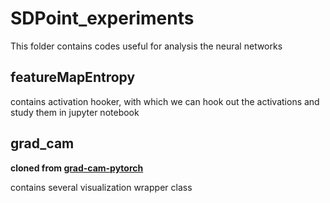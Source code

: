 # SDPoint_experiments

This folder contains codes useful for analysis the neural networks

## featureMapEntropy

contains activation hooker, with which we can hook out the activations and study them in jupyter notebook

## grad_cam
**cloned from [grad-cam-pytorch](https://github.com/kazuto1011/grad-cam-pytorch)**

contains several visualization wrapper class

